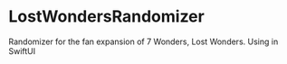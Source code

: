 # LostWondersRandomizer
Randomizer for the fan expansion of 7 Wonders, Lost Wonders. Using in SwiftUI
